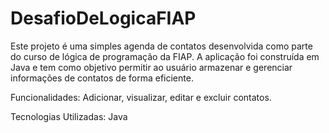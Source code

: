 # DesafioDeLogicaFIAP
Este projeto é uma simples agenda de contatos desenvolvida como parte do curso de lógica de programação da FIAP. A aplicação foi construída em Java e tem como objetivo permitir ao usuário armazenar e gerenciar informações de contatos de forma eficiente.

Funcionalidades:
Adicionar, visualizar, editar e excluir contatos.

Tecnologias Utilizadas:
Java
